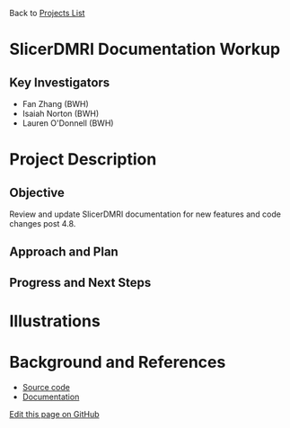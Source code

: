 Back to [Projects List](../../README.md#ProjectsList)

# SlicerDMRI Documentation Workup

## Key Investigators

- Fan Zhang (BWH)
- Isaiah Norton (BWH)
- Lauren O'Donnell (BWH)

# Project Description

## Objective

Review and update SlicerDMRI documentation for new features and code changes post 4.8.

## Approach and Plan


## Progress and Next Steps

<!--Describe progress and next steps in a few bullet points as you are making progress.-->

# Illustrations

<!--Add pictures and links to videos that demonstrate what has been accomplished.-->
<!--
![Description of picture](Example2.jpg)

![Some more images](Example2.jpg)
-->

# Background and References

<!--Use this space for information that may help people better understand your project, like links to papers, source code, or data.-->

- [Source code](https://github.com/SlicerDMRI/SlicerDMRI)
- [Documentation](https://dmri.slicer.org)

<!--Link for editing page when displayed in GitHub pages-->
<a href="{{site.github.repository_url}}/edit/master/{{page.path}}">Edit this page on GitHub</a>
